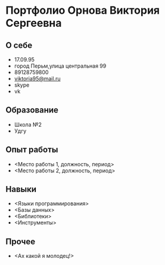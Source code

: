 # Портфолио Орнова Виктория Сергеевна
## О себе
* 17.09.95
* город Перьм,улица центральная 99
* 89128759800
* viktoria95@mail.ru
* skype
* vk
## Образование
* Школа №2
* Удгу
## Опыт работы
* <Место работы 1, должность, период>
* <Место работы 2, должность, период>
## Навыки
* <Языки программирования>
* <Базы данных>
* <Библиотеки>
* <Инструменты>
## Прочее
* <Ах какой я молодец!>
